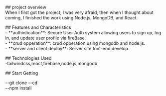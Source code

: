 

<p>
## project overview
  <br/>
When I first got the project, I was very afraid, then when I thought about coming, I finished the work using Node.js, MongoDB, and React.
</p>
<p>
## Features and Characteristics<br/>
- **authintication**: Secure User Auth system allowing users to sign up, log in, and update user profile via fireBase.<br/>
- **crud opperation**: crud opperation using mongodb and node.js.<br/>
- **server and client deploy**: Server site font-end develop.<br/>
  </p>
<p>
## Technologies Used<br/>
  -tailwindcss,react,firebase,node.js,mongodb
</p>
<p>
## Start Getting <br/>
 
--git clone <repository-url>
--cd <project-directory><br/>
--npm install
</p>
 
 
